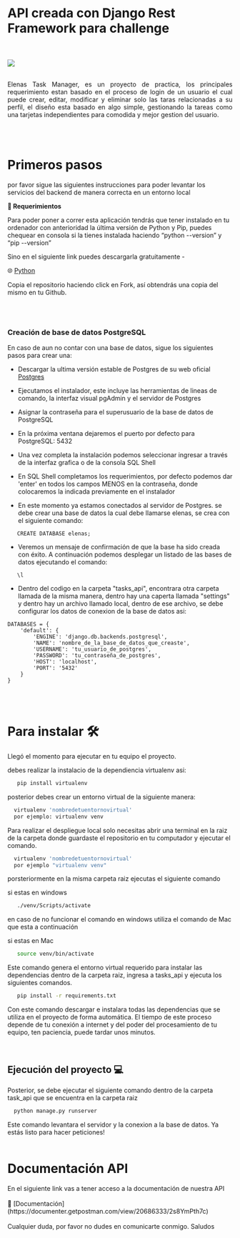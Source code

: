 
# API creada con Django Rest Framework para challenge
<br/>
<br/>
<img src ='https://www.elenas.co/co/wp-content/uploads/2022/09/elenas.png'/>
<br/>
<br/>
<p align="justify"> Elenas Task Manager, es un proyecto de practica, los principales requerimiento estan basado en el proceso de login de un usuario el cual puede crear, editar, modificar y eliminar solo las taras relacionadas a su perfil, el diseño esta basado en algo simple, gestionando la tareas como una tarjetas independientes para comodida y mejor gestion del usuario.</p> 

<br/>
<br/>
<h1>Primeros pasos</h1>

por favor sigue las siguientes instrucciones para poder levantar los servicios del backend de manera correcta en un entorno local

**📑  Requerimientos**

Para poder poner a correr esta aplicación tendrás que tener instalado en tu ordenador con anterioridad la última versión de Python y Pip, puedes chequear en consola si la tienes instalada haciendo “python --version” y “pip --version”

Sino en el siguiente link puedes descargarla gratuitamente - 

🌐  [Python](https://www.python.org/)

Copia el repositorio haciendo click en Fork, así obtendrás una copia del mismo en tu Github.

<br>
<br>

<h3>Creación de base de datos PostgreSQL</h3>
En caso de aun no contar con una base de datos, sigue los siguientes pasos para crear una:

- Descargar la ultima versión estable de Postgres de su web oficial [Postgres](https://www.postgresql.org/download/)

- Ejecutamos el instalador, este incluye las herramientas de lineas de comando, la interfaz visual pgAdmin y el servidor de Postgres

- Asignar la contraseña para el superusuario de la base de datos de PostgreSQL

- En la próxima ventana dejaremos el puerto por defecto para PostgreSQL: 5432

- Una vez completa la instalación podemos seleccionar ingresar a través de la interfaz grafica o de la consola SQL Shell

- En SQL Shell completamos los requerimientos, por defecto podemos dar 'enter' en todos los campos MENOS en la contraseña, donde colocaremos la indicada previamente en el instalador 

- En este momento ya estamos conectados al servidor de Postgres. se debe crear una base de datos la cual debe llamarse elenas, se crea con el siguiente comando:
```
   CREATE DATABASE elenas;
``` 
- Veremos un mensaje de confirmación de que la base ha sido creada con éxito. A continuación podemos desplegar un listado de las bases de datos ejecutando el comando: 

```
   \l 
```

- Dentro del codigo en la carpeta "tasks_api", encontrara otra carpeta llamada de la misma manera, dentro hay una caperta llamada "settings" y dentro hay un archivo llamado local, dentro de ese archivo, se debe configurar los datos de conexion de la base de datos asi:

```
DATABASES = {
    'default': {
        'ENGINE': 'django.db.backends.postgresql',
        'NAME': 'nombre_de_la_base_de_datos_que_creaste',
        'USERNAME': 'tu_usuario_de_postgres',
        'PASSWORD': 'tu_contraseña_de_postgres',
        'HOST': 'localhost',
        'PORT': '5432'
    }
}
```
<br/>
<br/>
<h1>Para instalar 🛠 </h1>

Llegó el momento para ejecutar en tu equipo el proyecto.

debes realizar la instalacio de la dependiencia virtualenv asi:

```sh
   pip install virtualenv
```
posterior debes crear un entorno virtual de la siguiente manera:

```sh
  virtualenv 'nombredetuentornovirtual'
  por ejemplo: virtualenv venv
```
Para realizar el despliegue local solo necesitas abrir una terminal en la raiz de la carpeta donde guardaste el repositorio en tu computador y ejecutar el comando.

```sh
  virtualenv 'nombredetuentornovirtual'
  por ejemplo "virtualenv venv"
```
porsteriormente en la misma carpeta raiz ejecutas el siguiente comando

si estas en windows
```sh
   ./venv/Scripts/activate
```
en caso de no funcionar el comando en windows utiliza el comando de Mac que esta a continuación

si estas en Mac
```sh
   source venv/bin/activate
```
Este comando genera el entorno virtual requerido para instalar las dependencias dentro de la carpeta raiz, ingresa a tasks_api y ejecuta los siguientes comandos.
```sh
   pip install -r requirements.txt
```

Con este comando descargar e instalara todas las dependencias que se utiliza en el proyecto de forma automática. El tiempo de este proceso depende de tu conexión a internet y del poder del procesamiento de tu equipo, ten paciencia, puede tardar unos minutos.

<br>
<h2>Ejecución  del proyecto 💻</h2>

Posterior, se debe ejecutar el siguiente comando dentro de la carpeta task_api que se encuentra en la carpeta raiz

```sh
  python manage.py runserver
```


Este comando levantara el servidor y la conexion a la base de datos. Ya estás listo para hacer peticiones!
<br/>
<br/>
<h1>Documentación API</h1>
En el siguiente link vas a tener acceso a la documentación de nuestra API
<br/>
<br/>
📄 [Documentación](https://documenter.getpostman.com/view/20686333/2s8YmPth7c)
<br/>
<br/>
Cualquier duda, por favor no dudes en comunicarte conmigo. Saludos

